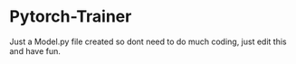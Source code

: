 # Pytorch-Trainer
Just a Model.py file created so dont need to do much coding, just edit this and have fun.
